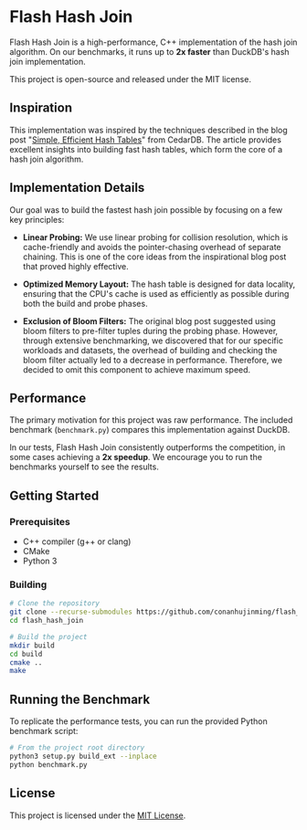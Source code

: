 # Flash Hash Join

Flash Hash Join is a high-performance, C++ implementation of the hash join algorithm. On our benchmarks, it runs up to **2x faster** than DuckDB's hash join implementation.

This project is open-source and released under the MIT license.

## Inspiration

This implementation was inspired by the techniques described in the blog post "[Simple, Efficient Hash Tables](https://cedardb.com/blog/simple_efficient_hash_tables/)" from CedarDB. The article provides excellent insights into building fast hash tables, which form the core of a hash join algorithm.

## Implementation Details

Our goal was to build the fastest hash join possible by focusing on a few key principles:

*   **Linear Probing:** We use linear probing for collision resolution, which is cache-friendly and avoids the pointer-chasing overhead of separate chaining. This is one of the core ideas from the inspirational blog post that proved highly effective.

*   **Optimized Memory Layout:** The hash table is designed for data locality, ensuring that the CPU's cache is used as efficiently as possible during both the build and probe phases.

*   **Exclusion of Bloom Filters:** The original blog post suggested using bloom filters to pre-filter tuples during the probing phase. However, through extensive benchmarking, we discovered that for our specific workloads and datasets, the overhead of building and checking the bloom filter actually led to a decrease in performance. Therefore, we decided to omit this component to achieve maximum speed.

## Performance

The primary motivation for this project was raw performance. The included benchmark (`benchmark.py`) compares this implementation against DuckDB.

In our tests, Flash Hash Join consistently outperforms the competition, in some cases achieving a **2x speedup**. We encourage you to run the benchmarks yourself to see the results.

## Getting Started

### Prerequisites
- C++ compiler (g++ or clang)
- CMake
- Python 3

### Building
```bash
# Clone the repository
git clone --recurse-submodules https://github.com/conanhujinming/flash_hash_join.git
cd flash_hash_join

# Build the project
mkdir build
cd build
cmake ..
make
```

## Running the Benchmark

To replicate the performance tests, you can run the provided Python benchmark script:

```bash
# From the project root directory
python3 setup.py build_ext --inplace
python benchmark.py
```

## License

This project is licensed under the [MIT License](LICENSE).
